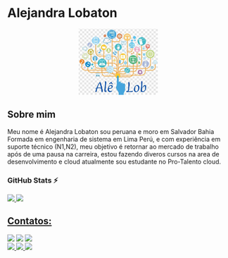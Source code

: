 # Alejandra Lobaton

<p align="center">
<img src="logoale.jpg" width="180" height="150" />
</p>

## Sobre mim
Meu nome é Alejandra Lobaton sou peruana e moro em Salvador Bahia Formada em engenharia de sistema em Lima Perú, e com experiência em suporte técnico (N1,N2), meu objetivo é retornar ao mercado de trabalho após de uma pausa na carreira, estou fazendo diveros cursos na area de desenvolvimento e cloud atualmente sou estudante no Pro-Talento cloud. 


### GitHub Stats ⚡
<div>
<a href="https://github.com/alejandralobaton">
<img height="180em" src="https://github-readme-stats.vercel.app/api/top-langs/?username=alejandralobaton&layout=compact&langs_count=7&theme=dracula"/>
<img height="180em" src="https://github-readme-stats.vercel.app/api?username=alejandralobaton&show_icons=true&theme=dracula&include_all_commits=true&count_private=true"/>
</div>

## Contatos:

<div>

<a href="https://instagram.com/alejandralobaton30" targe="_blank"><img src="https://img.shields.io/badge/-Instagram-%23E4405F?style=for-the-badge&logo=instagram&logoColor=white" target="_blank"></a>
<a href = "mailto:alejandralobaton@gmail.com"><img src="https://img.shields.io/badge/Gmail-D14836?style=for-the-badge&logo=gmail&logoColor=white" target="_blank"></a>
<a href="https://www.linkedin.com/in/alejandra-lobaton-b1804349" target="_blank"><img src="https://img.shields.io/badge/-LinkedIn-%230077B5?style=for-the-badge&logo=linkedin&logoColor=white" target="_blank"></a>  
<a href="https://wa.me/5521999686160" targe="_blank"><img src="https://img.shields.io/badge/WhatsApp-25D366?style=for-the-badge&logo=whatsapp&logoColor=white">
<a href="https://criarmeulink.com.br/u/1699911409" targe="_blank"><img src="https://img.shields.io/badge/Telegram-2CA5E0?style=for-the-badge&logo=telegram&logoColor=white">
<a href="https://github.com/alejandralobaton" target="_blank"><img src="https://img.shields.io/badge/GitHub-100000?style=for-the-badge&logo=github&logoColor=white">

</div>


